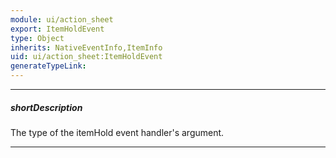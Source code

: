 ```yaml
---
module: ui/action_sheet
export: ItemHoldEvent
type: Object
inherits: NativeEventInfo,ItemInfo
uid: ui/action_sheet:ItemHoldEvent
generateTypeLink: 
---
```

---
##### shortDescription
The type of the itemHold event handler's argument.

---
<!-- Description goes here -->